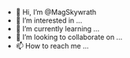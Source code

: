 - 👋 Hi, I’m @MagSkywrath
- 👀 I’m interested in ...
- 🌱 I’m currently learning ...
- 💞️ I’m looking to collaborate on ...
- 📫 How to reach me ...

<!---
MagSkywrath/MagSkywrath is a ✨ special ✨ repository because its `README.md` (this file) appears on your GitHub profile.
You can click the Preview link to take a look at your changes.
--->

